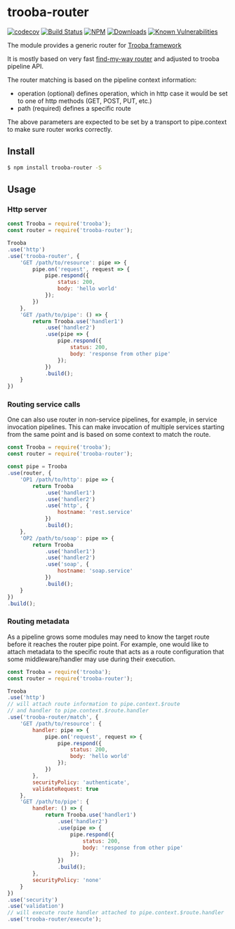 # trooba-router

[![codecov](https://codecov.io/gh/trooba/trooba-router/branch/master/graph/badge.svg)](https://codecov.io/gh/trooba/trooba-router)
[![Build Status](https://travis-ci.org/trooba/trooba-router.svg?branch=master)](https://travis-ci.org/trooba/trooba-router) [![NPM](https://img.shields.io/npm/v/trooba-router.svg)](https://www.npmjs.com/package/trooba-router)
[![Downloads](https://img.shields.io/npm/dm/trooba-router.svg)](http://npm-stat.com/charts.html?package=trooba-router)
[![Known Vulnerabilities](https://snyk.io/test/github/trooba/trooba-router/badge.svg)](https://snyk.io/test/github/trooba/trooba-router)

The module provides a generic router for [Trooba framework](https://trooba.github.io)

It is mostly based on very fast [find-my-way router](https://www.npmjs.com/package/find-my-way) and adjusted to trooba pipeline API.

The router matching is based on the pipeline context information:

* operation (optional) defines operation, which in http case it would be set to one of http methods (GET, POST, PUT, etc.)
* path (required) defines a specific route

The above parameters are expected to be set by a transport to pipe.context to make sure router works correctly.

## Install

```bash
$ npm install trooba-router -S
```

## Usage

### Http server

```js
const Trooba = require('trooba');
const router = require('trooba-router');

Trooba
.use('http')
.use('trooba-router', {
    'GET /path/to/resource': pipe => {
        pipe.on('request', request => {
            pipe.respond({
                status: 200,
                body: 'hello world'
            });
        })
    },
    'GET /path/to/pipe': () => {
        return Trooba.use('handler1')
            .use('handler2')
            .use(pipe => {
                pipe.respond({
                    status: 200,
                    body: 'response from other pipe'
                });
            })
            .build();
    }
})
```

### Routing service calls

One can also use router in non-service pipelines, for example, in service invocation pipelines.
This can make invocation of multiple services starting from the same point and is based on some context to match the route.

```js
const Trooba = require('trooba');
const router = require('trooba-router');

const pipe = Trooba
.use(router, {
    'OP1 /path/to/http': pipe => {
        return Trooba
            .use('handler1')
            .use('handler2')
            .use('http', {
                hostname: 'rest.service'
            })
            .build();
    },
    'OP2 /path/to/soap': pipe => {
        return Trooba
            .use('handler1')
            .use('handler2')
            .use('soap', {
                hostname: 'soap.service'
            })
            .build();
    }
})
.build();
```

### Routing metadata

As a pipeline grows some modules may need to know the target route before it reaches the router pipe point. For example, one would like to attach metadata to the specific route that acts as a route configuration that some middleware/handler may use during their execution.

```js
const Trooba = require('trooba');
const router = require('trooba-router');

Trooba
.use('http')
// will attach route information to pipe.context.$route
// and handler to pipe.context.$route.handler
.use('trooba-router/match', {
    'GET /path/to/resource': {
        handler: pipe => {
            pipe.on('request', request => {
                pipe.respond({
                    status: 200,
                    body: 'hello world'
                });
            })
        },
        securityPolicy: 'authenticate',
        validateRequest: true
    },
    'GET /path/to/pipe': {
        handler: () => {
            return Trooba.use('handler1')
                .use('handler2')
                .use(pipe => {
                    pipe.respond({
                        status: 200,
                        body: 'response from other pipe'
                    });
                })
                .build();
        },
        securityPolicy: 'none'
    }
})
.use('security')
.use('validation')
// will execute route handler attached to pipe.context.$route.handler
.use('trooba-router/execute');
```

